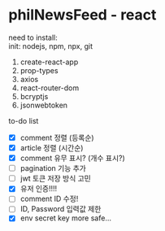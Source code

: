 # philNewsFeed - react

need to install:    
init: nodejs, npm, npx, git    

1. create-react-app    
2. prop-types    
3. axios
4. react-router-dom
5. bcryptjs
6. jsonwebtoken

to-do list
* [x] comment 정렬 (등록순)
* [x] article 정렬 (시간순)
* [x] comment 유무 표시? (개수 표시?)
* [ ] pagination 기능 추가
* [ ] jwt 토큰 저장 방식 고민
* [x] 유저 인증!!!!
* [ ] comment ID 수정!
* [ ] ID, Password 입력값 제한
* [x] env secret key more safe...